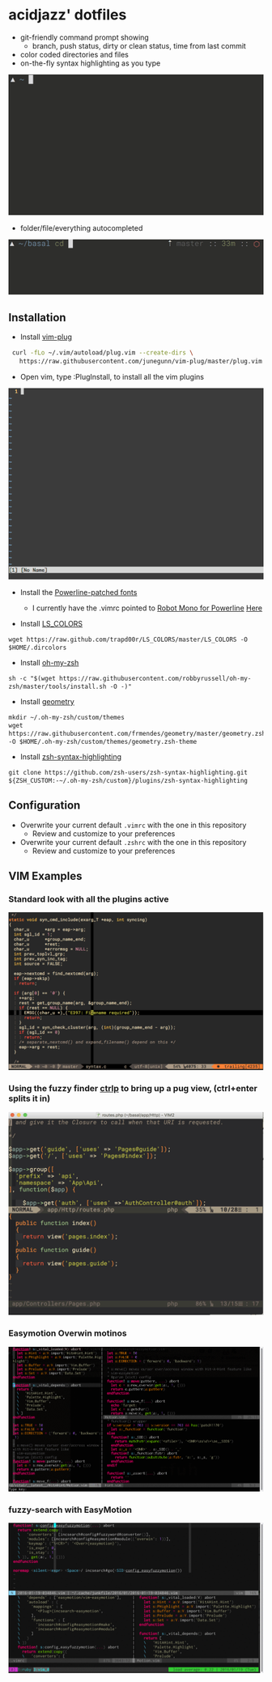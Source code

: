 # acidjazz' dotfiles

* git-friendly command prompt showing 
  * branch, push status, dirty or clean status, time from last commit
* color coded directories and files
* on-the-fly syntax highlighting as you type

![](geometry.gif)

* folder/file/everything autocompleted

![](autocomplete.gif)

## Installation

* Install [vim-plug](https://github.com/junegunn/vim-plug)
```bash
 curl -fLo ~/.vim/autoload/plug.vim --create-dirs \
   https://raw.githubusercontent.com/junegunn/vim-plug/master/plug.vim
```
* Open vim, type :PlugInstall, to install all the vim plugins

![vim-plug](https://raw.githubusercontent.com/junegunn/i/master/vim-plug/installer.gif)

* Install the [Powerline-patched fonts](https://github.com/powerline/fonts)
  * I currently have the .vimrc pointed to [Robot Mono for Powerline](https://github.com/powerline/fonts/blob/master/RobotoMono/Roboto%20Mono%20for%20Powerline.ttf) [Here](https://github.com/acidjazz/dotfiles/blob/master/.vimrc#L143)

* Install [LS_COLORS](https://github.com/trapd00r/LS_COLORS)
```shell
wget https://raw.github.com/trapd00r/LS_COLORS/master/LS_COLORS -O $HOME/.dircolors
```

* Install [oh-my-zsh](https://github.com/robbyrussell/oh-my-zsh)

```shell
sh -c "$(wget https://raw.githubusercontent.com/robbyrussell/oh-my-zsh/master/tools/install.sh -O -)"
```

* Install [geometry](https://github.com/frmendes/geometry)
```shell
mkdir ~/.oh-my-zsh/custom/themes
wget https://raw.githubusercontent.com/frmendes/geometry/master/geometry.zsh -O $HOME/.oh-my-zsh/custom/themes/geometry.zsh-theme
```

* Install [zsh-syntax-highlighting](https://github.com/zsh-users/zsh-syntax-highlighting)

```shell
git clone https://github.com/zsh-users/zsh-syntax-highlighting.git ${ZSH_CUSTOM:-~/.oh-my-zsh/custom}/plugins/zsh-syntax-highlighting
```
 
## Configuration

 * Overwrite your current default `.vimrc` with the one in this repository
   * Review and customize to your preferences
 * Overwrite your current default `.zshrc` with the one in this repository
   * Review and customize to your preferences

## VIM Examples

### Standard look with all the plugins active

![](vim_example.png)

### Using the fuzzy finder [ctrlp](https://github.com/ctrlpvim/ctrlp.vim) to bring up a pug view, (ctrl+enter splits it in)

![](ctrlp.gif)

### Easymotion Overwin motinos

![](https://raw.githubusercontent.com/haya14busa/i/2753bd4dd1dfdf5962dbdbffabf24244e4e14243/easymotion/overwin-motions.gif)

### fuzzy-search with EasyMotion

![](https://raw.githubusercontent.com/haya14busa/i/eab1d12a8bd322223d551956a4fd8a21d5c4bfe9/easymotion/fuzzy-incsearch-easymotion.gif)
  
  
